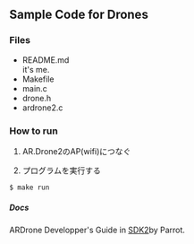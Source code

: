 Sample Code for Drones
---

### Files
- README.md  
it's me.
- Makefile  
- main.c
- drone.h
- ardrone2.c

### How to run
1. AR.Drone2のAP(wifi)につなぐ

1. プログラムを実行する
```
$ make run
```

##### Docs
ARDrone Developper's Guide in [SDK2](http://developer.parrot.com/products.html)by Parrot.
